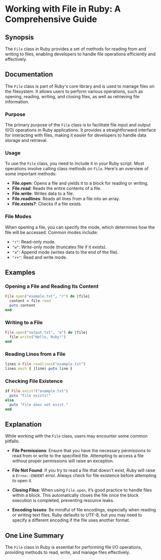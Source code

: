 <!--
Meta Description: # Working with File in Ruby: A Comprehensive Guide ## Synopsis The `File` class in Ruby provides a set of methods for reading from and writing to file...
Meta Keywords: file, ruby, files, class, read
-->

# Working with File in Ruby: A Comprehensive Guide

## Synopsis
The `File` class in Ruby provides a set of methods for reading from and writing to files, enabling developers to handle file operations efficiently and effectively.

## Documentation
The `File` class is part of Ruby's core library and is used to manage files on the filesystem. It allows users to perform various operations, such as opening, reading, writing, and closing files, as well as retrieving file information.

### Purpose
The primary purpose of the `File` class is to facilitate file input and output (I/O) operations in Ruby applications. It provides a straightforward interface for interacting with files, making it easier for developers to handle data storage and retrieval.

### Usage
To use the `File` class, you need to include it in your Ruby script. Most operations involve calling class methods on `File`. Here's an overview of some important methods:

- **File.open**: Opens a file and yields it to a block for reading or writing.
- **File.read**: Reads the entire contents of a file.
- **File.write**: Writes data to a file.
- **File.readlines**: Reads all lines from a file into an array.
- **File.exists?**: Checks if a file exists.

### File Modes
When opening a file, you can specify the mode, which determines how the file will be accessed. Common modes include:
- `"r"`: Read-only mode.
- `"w"`: Write-only mode (truncates file if it exists).
- `"a"`: Append mode (writes data to the end of the file).
- `"r+"`: Read and write mode.

## Examples
### Opening a File and Reading Its Content
```ruby
File.open("example.txt", "r") do |file|
  content = file.read
  puts content
end
```

### Writing to a File
```ruby
File.open("output.txt", "w") do |file|
  file.write("Hello, Ruby!")
end
```

### Reading Lines from a File
```ruby
lines = File.readlines("example.txt")
lines.each { |line| puts line }
```

### Checking File Existence
```ruby
if File.exist?("example.txt")
  puts "File exists!"
else
  puts "File does not exist."
end
```

## Explanation
While working with the `File` class, users may encounter some common pitfalls:

- **File Permissions**: Ensure that you have the necessary permissions to read from or write to the specified file. Attempting to access a file without proper permissions will raise an exception.
  
- **File Not Found**: If you try to read a file that doesn't exist, Ruby will raise a `Errno::ENOENT` error. Always check for file existence before attempting to open it.

- **Closing Files**: When using `File.open`, it’s good practice to handle files within a block. This automatically closes the file once the block execution is completed, preventing resource leaks.

- **Encoding Issues**: Be mindful of file encodings, especially when reading or writing text files. Ruby defaults to UTF-8, but you may need to specify a different encoding if the file uses another format.

## One Line Summary
The `File` class in Ruby is essential for performing file I/O operations, providing methods to read, write, and manage files effectively.